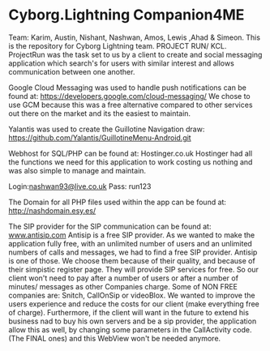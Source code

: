 # Cyborg.Lightning Companion4ME
Team: Karim, Austin, Nishant, Nashwan, Amos, Lewis ,Ahad & Simeon.
This is the repository for Cyborg Lightning team. PROJECT RUN/ KCL.
ProjectRun was the task set to us by a client to create and social messaging application
which search's for users with similar interest and allows communication between one another. 

Google Cloud Messaging was used to handle push notifications can be found at:
https://developers.google.com/cloud-messaging/
We chose to use GCM because this was a free alternative compared to other services
out there on the market and its the easiest to maintain. 

Yalantis was used to create the Guillotine Navigation draw:
https://github.com/Yalantis/GuillotineMenu-Android.git

Webhost for SQL/PHP can be found at: 
Hostinger.co.uk
Hostinger had all the functions we need for this application to work 
costing us nothing and was also simple to manage and maintain. 

Login:nashwan93@live.co.uk
Pass: run123

The Domain for all PHP files used within the app can be found at:
http://nashdomain.esy.es/

The SIP provider for the SIP communication can be found at:
www.antisip.com
Antisip is a free SIP provider.
As we wanted to make the application fully free, with an unlimited number of users
and an unlimited numbers of calls and messages, we had to find a free SIP provider.
Antisip is one of those.
We choose them because of their quality, and because of their simpistic  register page.
They will provide SIP services for free. So our client won't need to pay after a number of users
or after a number of minutes/ messages as other Companies charge.
Some of NON FREE companies are: Snitch, CallOnSip or videoBlox.
We wanted to improve the users experience and reduce the costs for our client (make everything free of charge).
Furthermore, if the client will want in the future to extend his business nad to buy his own servers and be a sip provider,
the application allow this as well, by changing some parameters in the CallActivity code. (The FINAL ones)
and this WebView won't be needed anymore.

